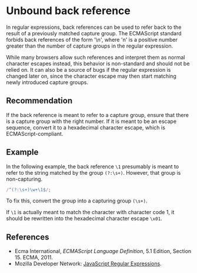 # Unbound back reference
In regular expressions, back references can be used to refer back to the result of a previously matched capture group. The ECMAScript standard forbids back references of the form '\n', where 'n' is a positive number greater than the number of capture groups in the regular expression.

While many browsers allow such references and interpret them as normal character escapes instead, this behavior is non-standard and should not be relied on. It can also be a source of bugs if the regular expression is changed later on, since the character escape may then start matching newly introduced capture groups.


## Recommendation
If the back reference is meant to refer to a capture group, ensure that there is a capture group with the right number. If it is meant to be an escape sequence, convert it to a hexadecimal character escape, which is ECMAScript-compliant.


## Example
In the following example, the back reference `\1` presumably is meant to refer to the string matched by the group `(?:\s+)`. However, that group is non-capturing.


```javascript
/^(?:\s+)\w+\1$/;

```
To fix this, convert the group into a capturing group `(\s+)`.

If `\1` is actually meant to match the character with character code 1, it should be rewritten into the hexadecimal character escape `\x01`.


## References
* Ecma International, *ECMAScript Language Definition*, 5.1 Edition, Section 15. ECMA, 2011.
* Mozilla Developer Network: [JavaScript Regular Expressions](https://developer.mozilla.org/en-US/docs/Web/JavaScript/Guide/Regular_Expressions).
